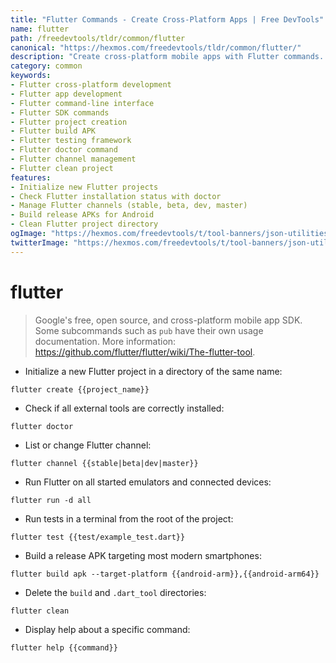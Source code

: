 ```yaml
---
title: "Flutter Commands - Create Cross-Platform Apps | Free DevTools"
name: flutter
path: /freedevtools/tldr/common/flutter
canonical: "https://hexmos.com/freedevtools/tldr/common/flutter/"
description: "Create cross-platform mobile apps with Flutter commands. Initialize projects, run tests, and build release APKs easily. Free online tool, no registration required."
category: common
keywords:
- Flutter cross-platform development
- Flutter app development
- Flutter command-line interface
- Flutter SDK commands
- Flutter project creation
- Flutter build APK
- Flutter testing framework
- Flutter doctor command
- Flutter channel management
- Flutter clean project
features:
- Initialize new Flutter projects
- Check Flutter installation status with doctor
- Manage Flutter channels (stable, beta, dev, master)
- Build release APKs for Android
- Clean Flutter project directory
ogImage: "https://hexmos.com/freedevtools/t/tool-banners/json-utilities-banner.png"
twitterImage: "https://hexmos.com/freedevtools/t/tool-banners/json-utilities-banner.png"
---
```


# flutter

> Google's free, open source, and cross-platform mobile app SDK.
> Some subcommands such as `pub` have their own usage documentation.
> More information: <https://github.com/flutter/flutter/wiki/The-flutter-tool>.

- Initialize a new Flutter project in a directory of the same name:

`flutter create {{project_name}}`

- Check if all external tools are correctly installed:

`flutter doctor`

- List or change Flutter channel:

`flutter channel {{stable|beta|dev|master}}`

- Run Flutter on all started emulators and connected devices:

`flutter run -d all`

- Run tests in a terminal from the root of the project:

`flutter test {{test/example_test.dart}}`

- Build a release APK targeting most modern smartphones:

`flutter build apk --target-platform {{android-arm}},{{android-arm64}}`

- Delete the `build` and `.dart_tool` directories:

`flutter clean`

- Display help about a specific command:

`flutter help {{command}}`
